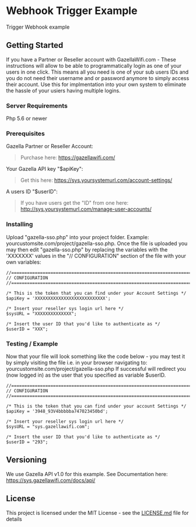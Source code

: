 # Webhook Trigger Example

Trigger Webhook example

## Getting Started

If you have a Partner or Reseller account with GazellaWifi.com - These instructions will allow to be able to programmatically login as one of your users in one click. This means
all you need is one of your sub users IDs and you do not need their username and or password anymore to simply access their account. Use this for implmentation into your own system to eliminate the hassle of your usiers having multiple logins. 

### Server Requirements
Php 5.6 or newer

### Prerequisites

Gazella Partner or Reseller Account:
> Purchase here: https://gazellawifi.com/

Your Gazella API key "$apiKey":
> Get this here: https://sys.yoursystemurl.com/account-settings/

A users ID "$userID":
> If you have users get the "ID" from one here: http://sys.yoursystemurl.com/manage-user-accounts/

### Installing

Upload "gazella-sso.php" into your project folder. Example: yourcustomsite.com/project/gazella-sso.php.
Once the file is uploaded you may then edit "gazella-sso.php" by replacing the variables with the 'XXXXXXX' values in the "// CONFIGURATION" 
section of the file with your own variables:

```
//======================================================================//
// CONFIGURATION
//======================================================================//  

/* This is the token that you can find under your Account Settings */
$apiKey = 'XXXXXXXXXXXXXXXXXXXXXXXXXXX';

/* Insert your reseller sys login url here */
$sysURL = "XXXXXXXXXXXXXX";

/* Insert the user ID that you'd like to authenticate as */ 
$userID = "XXX";
```

### Testing / Example

Now that your file will look something like the code below - you may test it by
simply visiting the file i.e. in your browser navigating to: yourcustomsite.com/project/gazella-sso.php
If successful will redirect you (now logged in) as the user that you specified as variable $userID.

```
//======================================================================//
// CONFIGURATION
//======================================================================//  

/* This is the token that you can find under your account Settings */
$apiKey = '3948_93V4bbbbba747023450bd'; 

/* Insert your reseller sys login url here */
$sysURL = "sys.gazellawifi.com";

/* Insert the user ID that you'd like to authenticate as */ 
$userID = "293";
```


## Versioning

We use Gazella API v1.0 for this example. See Documentation here: https://sys.gazellawifi.com/docs/api/

## License

This project is licensed under the MIT License - see the [LICENSE.md](LICENSE.md) file for details